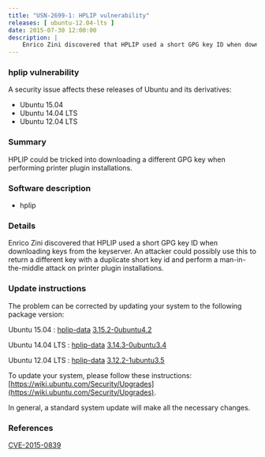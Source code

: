 ```yaml
---
title: "USN-2699-1: HPLIP vulnerability"
releases: [ ubuntu-12.04-lts ]
date: 2015-07-30 12:00:00
description: |
    Enrico Zini discovered that HPLIP used a short GPG key ID when downloading keys from the keyserver. An attacker could possibly use this to return a different key with a duplicate short key id and perform a man-in-the-middle attack on printer plugin installations. 
--- 
```

 
### hplip vulnerability

A security issue affects these releases of Ubuntu and its derivatives:

* Ubuntu 15.04
* Ubuntu 14.04 LTS
* Ubuntu 12.04 LTS

### Summary

HPLIP could be tricked into downloading a different GPG key when performing printer plugin installations.

### Software description

* hplip 

### Details

Enrico Zini discovered that HPLIP used a short GPG key ID when downloading keys from the keyserver. An attacker could possibly use this to return a different key with a duplicate short key id and perform a man-in-the-middle attack on printer plugin installations. 

### Update instructions

The problem can be corrected by updating your system to the following package version:

Ubuntu 15.04
 : [hplip-data](https://launchpad.net/ubuntu/+source/hplip) <span> [3.15.2-0ubuntu4.2](https://launchpad.net/ubuntu/+source/hplip/3.15.2-0ubuntu4.2) </span> 

Ubuntu 14.04 LTS
 : [hplip-data](https://launchpad.net/ubuntu/+source/hplip) <span> [3.14.3-0ubuntu3.4](https://launchpad.net/ubuntu/+source/hplip/3.14.3-0ubuntu3.4) </span> 

Ubuntu 12.04 LTS
 : [hplip-data](https://launchpad.net/ubuntu/+source/hplip) <span> [3.12.2-1ubuntu3.5](https://launchpad.net/ubuntu/+source/hplip/3.12.2-1ubuntu3.5) </span> 

To update your system, please follow these instructions: [https://wiki.ubuntu.com/Security/Upgrades](https://wiki.ubuntu.com/Security/Upgrades).

In general, a standard system update will make all the necessary changes. 

### References

 [CVE-2015-0839](http://people.ubuntu.com/~ubuntu-security/cve/CVE-2015-0839)
 
